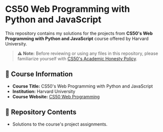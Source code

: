 # CS50 Web Programming with Python and JavaScript

This repository contains my solutions for the projects from **CS50's Web Programming with Python and JavaScript** course offered by Harvard University.

> **⚠️ Note:** Before reviewing or using any files in this repository, please familiarize yourself with [CS50's Academic Honesty Policy](https://cs50.harvard.edu/college/2021/fall/syllabus/#academic-honesty).

## 🔗 Course Information
- **Course Title:** CS50's Web Programming with Python and JavaScript
- **Institution:** Harvard University
- **Course Website:** [CS50 Web Programming](https://cs50.harvard.edu/web/2020)

## 📁 Repository Contents
- Solutions to the course's project assignments.
